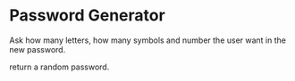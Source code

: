 # Password Generator

Ask how many letters, how many symbols and number the user want in the new password.

return a random password.